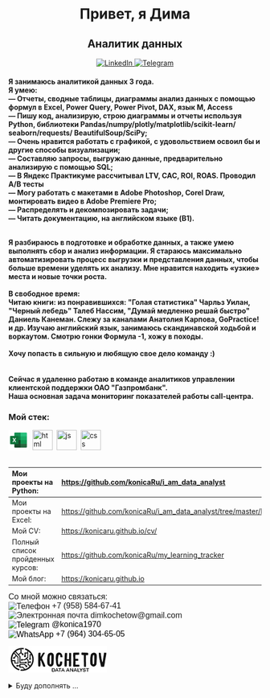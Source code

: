 <div id="header" align="center">
	<h1>Привет, я Дима</h1>
	<h2>Аналитик данных</h3>
</div>
</div>
<div id="socials" align="center">
<a href="https://www.linkedin.com/in/dimkochetov/">
	<img src="https://img.shields.io/badge/LinkedIn-blue?style=for-the-badge&logo=linkedin&logoColor=white" alt="LinkedIn"/>
</a>
	<a href="https://t.me/konica1970/">
		<img src="https://img.shields.io/badge/Telegram-blue?style=for-the-badge&logo=telegram&logoColor=white" alt="Telegram"/>
	</a>
</div>
<div id="header">
<h4>Я занимаюсь аналитикой данных 3 года.<br>
Я умею:<br>
 — Отчеты, сводные таблицы, диаграммы анализ данных с помощью формул в Excel, Power Query, Power Pivot, DAX, язык M, Access<br>
— Пишу код, анализирую, строю диаграммы и отчеты используя  Python,  библиотеки Pandas/numpy/plotly/matplotlib/scikit-learn/ seaborn/requests/ BeautifulSoup/SciPy;<br>
 — Очень нравится работать с графикой, с удовольствием освоил бы и другие 
способы визуализации; <br>
 — Составляю запросы, выгружаю данные, предварительно анализирую с помощью SQL;<br>
— В Яндекс Практикуме рассчитывал LTV, CAC, ROI, ROAS. Проводил А/В тесты <br>
— Могу работать с макетами в Adobe Photoshop, Corel Draw, монтировать видео в Adobe Premiere Pro; <br>
— Распределять и декомпозировать задачи; <br>
— Читать документацию, на английском языке (B1). <br>
<br>
	
Я разбираюсь в подготовке и обработке данных, а также умею выполнять сбор и анализ информации. Я стараюсь максимально автоматизировать процесс выгрузки и представления данных, чтобы больше времени уделять их анализу.
Мне нравится находить «узкие» места и новые точки роста.
<br>
<br>
В свободное время:<br>
Читаю книги: из понравившихся: "Голая статистика" Чарльз Уилан, "Черный лебедь"  Талеб Нассим, "Думай медленно решай быстро" Даниель Канеман.   Слежу за каналами Анатолия Карпова, GoPractice! и др. Изучаю английский язык, занимаюсь скандинавской ходьбой и воркаутом. Смотрю гонки Формула -1, хожу в походы.<br>
<br>
Хочу попасть в сильную и любящую свое дело команду :)
<br> 
<br> 	
Сейчас я удаленно работаю в команде аналитиков  управлении клиентской поддержки ОАО "Газпромбанк".<br>
	Наша основная задача мониторинг показателей работы call-центра. <h4>
<h3>Мой стек:</h3>
<img src="https://github.com/konicaRu/pictures_blog/blob/master/icons8-microsoft-excel-2019-48.svg" title="html" width="40" height="40"/>&nbsp;
<img src="https://cdn.jsdelivr.net/gh/devicons/devicon/icons/mysql/mysql-original-wordmark.svg" title="html" width="40" height="40"/>&nbsp;
<img src="https://cdn.jsdelivr.net/gh/devicons/devicon/icons/python/python-original-wordmark.svg" title="js" width="40" height="40"/>&nbsp;
<img src="https://cdn.jsdelivr.net/gh/devicons/devicon/icons/pandas/pandas-original-wordmark.svg" title="css" width="40" height="40"/>&nbsp;
</div>
<br>
	
|Мои проекты на Python:| https://github.com/konicaRu/i_am_data_analyst|
|:----------------------|:----------------------------------------------|
|Мои проекты на Excel: |https://github.com/konicaRu/i_am_data_analyst/tree/master/Excel_task|
|Мой CV:     |               https://konicaru.github.io/cv/|
|Полный список пройденных курсов:| https://github.com/konicaRu/my_learning_tracker|
|Мой блог: |https://konicaru.github.io|	

<div style="font-size: 16px; font-family: Arial, sans-serif;">
  <p style="margin: 0;">Со мной можно связаться:</p>
  <p style="margin: 0;">
    <img src="https://cdn3.iconfinder.com/data/icons/linecons-free-vector-icons-pack/32/phone-512.png" alt="Телефон" width="20" height="20" style="vertical-align: middle;">
    +7 (958) 584-67-41
  </p>
  <p style="margin: 0;">
    <img src="https://user-images.githubusercontent.com/53256405/228780990-f664b9fc-a103-496a-a45f-a9250951741b.png" alt="Электронная почта" width="20" height="20" style="vertical-align: middle;">
    dimkochetow@gmail.com
  </p>
  <p style="margin: 0;">
    <a href="https://t.me/konica1970" target="_blank" style="color: #000000; text-decoration: none;">
      <img src="https://telegram.org/img/t_logo.png" alt="Telegram" width="20" height="20" style="vertical-align: middle;">
      @konica1970
    </a>
  </p>
  <p style="margin: 0;">
    <a href="https://wa.me/79643046505?text=Здравствуйте,%20я%20хочу%20связаться%20с%20вами." target="_blank" style="color: #000000; text-decoration: none;">
      <img src="https://user-images.githubusercontent.com/53256405/228781251-df83c55e-8be7-472b-ac0d-3555b7a069ea.png" alt="WhatsApp" width="20" height="20" style="vertical-align: middle;">
      +7 (964) 304-65-05
    </a>
  </p>
</div>

	
![](https://github.com/konicaRu/pictures_blog/blob/master/Logo_Kochetov.jpg)


<details>
    <summary>Буду дополнять ... </summary>
	### О себе:
- 🔭 Сейчас я работаю над ...
- 🌱 В настоящее время я учу ...
- 👯 Я хочу сотрудничать с ...
- 🤔 Я ищу помощи в ...
- 💬 Ask me about ...
- 📫 How to reach me: ...
- 😄 Pronouns: ...
- ⚡ Fun fact: ...
``` https://blog.skillfactory.ru/kak-pravilno-oformit-profil-github-novichku/ ```
    <div id="stat" align="center">
	<img src="https://github-profile-summary-cards.vercel.app/api/cards/profile-details?konicaru=vn7n24fzkq&theme=github_dark"/>
	<img src="https://github-profile-summary-cards.vercel.app/api/cards/most-commit-language?konicaru=vn7n24fzkq&theme=github_dark"/>
	<img src="https://github-profile-summary-cards.vercel.app/api/cards/stats?konicaru=vn7n24fzkq&theme=github_dark"/>
</div>
	
</details>


